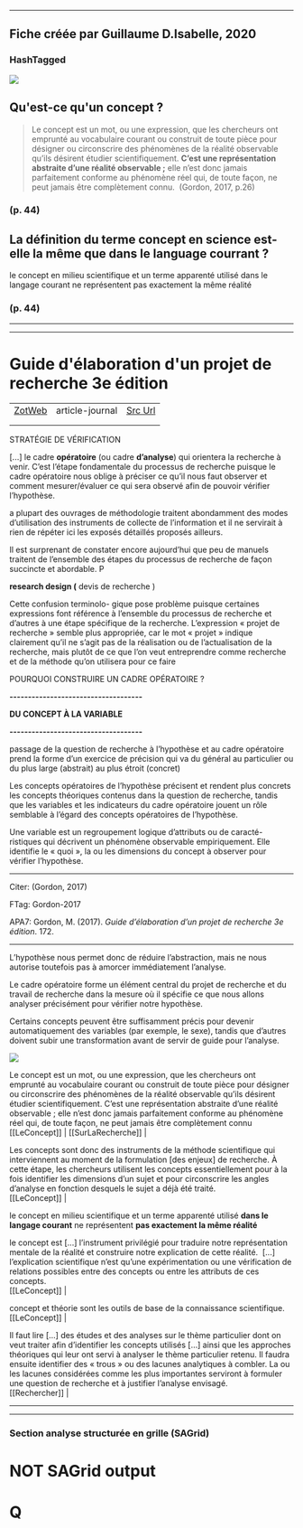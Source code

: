 
----
Fiche créée par Guillaume D.Isabelle, 2020 
---- 

### HashTagged 



![](afd655e7-1544-46ce-b653-70943dcbcd64)



## Qu'est-ce qu'un **concept** ?


>Le concept est un mot, ou une expression, que les chercheurs ont emprunté au vocabulaire courant ou construit de toute pièce pour désigner ou circonscrire des phénomènes de la réalité observable qu’ils désirent étudier scientifiquement. **C’est une représentation abstraite d’une réalité observable ;** elle n’est donc jamais parfaitement conforme au phénomène réel qui, de toute façon, ne peut jamais être complètement connu.  (Gordon, 2017, p.26)




### (p. 44) 






## La définition du terme concept en science est-elle la même que dans le language courrant ?


le concept en milieu scientifique et un terme apparenté utilisé dans le langage courant ne représentent pas exactement la même réalité




### (p. 44) 






----

----



# Guide d'élaboration d'un projet de recherche 3e édition
|       |       |       |
|  ---  |  ---  |  ---  |
|   [ZotWeb](http://zotero.org/users/180474/items/H2D9DIK8)    | article-journal      | [Src Url](undefined)      |
|       |       |       |
|       |       |       |

STRATÉGIE DE VÉRIFICATION



 [...] le cadre **opératoire** (ou cadre **d’analyse**) qui orientera la recherche à venir. C’est l’étape fondamentale du processus de recherche puisque le cadre opératoire nous oblige à préciser ce qu’il nous faut observer et comment mesurer/évaluer ce qui sera observé afin de pouvoir vérifier l’hypothèse.



a plupart des ouvrages de méthodologie traitent abondamment des modes d’utilisation des instruments de collecte de l’information et il ne servirait à rien de répéter ici les exposés détaillés proposés ailleurs.



Il est surprenant de constater encore aujourd’hui que peu de manuels traitent de l’ensemble des étapes du processus de recherche de façon succincte et abordable. P



**research design (** devis de recherche )



Cette confusion terminolo- gique pose problème puisque certaines expressions font référence à l’ensemble du processus de recherche et d’autres à une étape spécifique de la recherche. L’expression « projet de recherche » semble plus appropriée, car le mot « projet » indique clairement qu’il ne s’agit pas de la réalisation ou de l’actualisation de la recherche, mais plutôt de ce que l’on veut entreprendre comme recherche et de la méthode qu’on utilisera pour ce faire



POURQUOI CONSTRUIRE UN CADRE OPÉRATOIRE ?



**------------------------------------**

**DU CONCEPT À LA VARIABLE**

**------------------------------------**



passage de la question de recherche à l’hypothèse et au cadre opératoire prend la forme d’un exercice de précision qui va du général au particulier ou du plus large (abstrait) au plus étroit (concret)



Les concepts opératoires de l’hypothèse précisent et rendent plus concrets les concepts théoriques contenus dans la question de recherche, tandis que les variables et les indicateurs du cadre opératoire jouent un rôle semblable à l’égard des concepts opératoires de l’hypothèse.



Une variable est un regroupement logique d’attributs ou de caracté- ristiques qui décrivent un phénomène observable empiriquement. Elle identifie le « quoi », la ou les dimensions du concept à observer pour vérifier l’hypothèse.



--------------------------------------------------

Citer: (Gordon, 2017)

FTag: Gordon-2017

APA7: Gordon, M. (2017). _Guide d’élaboration d’un projet de recherche 3e édition_. 172.

-----------------------------------------------------------



L’hypothèse nous permet donc de réduire l’abstraction, mais ne nous autorise toutefois pas à amorcer immédiatement l’analyse.



Le cadre opératoire forme un élément central du projet de recherche et du travail de recherche dans la mesure où il spécifie ce que nous allons analyser précisément pour vérifier notre hypothèse.



Certains concepts peuvent être suffisamment précis pour devenir automatiquement des variables (par exemple, le sexe), tandis que d’autres doivent subir une transformation avant de servir de guide pour l’analyse.





![](12F6DtVQUXdqRemaR4P1.png)



Le concept est un mot, ou une expression, que les chercheurs ont emprunté au vocabulaire courant ou construit de toute pièce pour désigner ou circonscrire des phénomènes de la réalité observable qu’ils désirent étudier scientifiquement. C’est une représentation abstraite d’une réalité observable ; elle n’est donc jamais parfaitement conforme au phénomène réel qui, de toute façon, ne peut jamais être complètement connu  
  [[LeConcept]] | [[SurLaRecherche]] | 



Les concepts sont donc des instruments de la méthode scientifique qui interviennent au moment de la formulation [des enjeux] de recherche. À cette étape, les chercheurs utilisent les concepts essentiellement pour à la fois identifier les dimensions d’un sujet et pour circonscrire les angles d’analyse en fonction desquels le sujet a déjà été traité.  
  [[LeConcept]] | 



le concept en milieu scientifique et un terme apparenté utilisé **dans le langage courant** ne représentent **pas exactement la même réalité**



le concept est [...] l’instrument privilégié pour traduire notre représentation mentale de la réalité et construire notre explication de cette réalité.  [...] l’explication scientifique n’est qu’une expérimentation ou une vérification de relations possibles entre des concepts ou entre les attributs de ces concepts.  
  [[LeConcept]] | 



concept et théorie sont les outils de base de la connaissance scientifique.  
  [[LeConcept]] | 



Il faut lire [...] des études et des analyses sur le thème particulier dont on veut traiter afin d’identifier les concepts utilisés [...] ainsi que les approches théoriques qui leur ont servi à analyser le thème particulier retenu. Il faudra ensuite identifier des « trous » ou des lacunes analytiques à combler. La ou les lacunes considérées comme les plus importantes serviront à formuler une question de recherche et à justifier l’analyse envisagé.  
  [[Rechercher]] | 






----

----



### Section analyse structurée en grille (SAGrid)


# NOT SAGrid output

# Q

